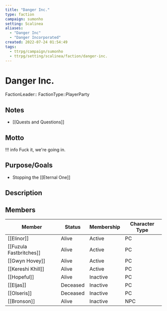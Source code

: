 ```yaml
---
title: "Danger Inc."
type: faction
campaign: sumonho
setting: Scalinea
aliases:
  - "Danger Inc"
  - "Danger Incorporated"
created: 2022-07-24 01:54:49
tags:
  - ttrpg/campaign/sumonho
  - ttrpg/setting/scalinea/faction/danger-inc.
---
```


# Danger Inc.

FactionLeader::
FactionType::PlayerParty

## Notes

- [[Quests and Questions]]

## Motto

!!! info
    Fuck it, we're going in.

## Purpose/Goals

- Stopping the [[Eternal One]]

## Description


## Members

| Member                  | Status   | Membership | Character Type |
| ----------------------- | -------- | ---------- | -------------- |
| [[Elinor]]              | Alive    | Active     | PC             |
| [[Fuzula Fastbritches]] | Alive    | Active     | PC             |
| [[Gwyn Hovey]]          | Alive    | Active     | PC             |
| [[Kereshi Khill]]       | Alive    | Active     | PC             |
| [[Hopeful]]             | Alive    | Inactive   | PC             |
| [[Eljas]]               | Deceased | Inactive   | PC             |
| [[Olseris]]             | Deceased | Inactive   | PC             |
| [[Bronson]]             | Alive    | Inactive   | NPC            | 
